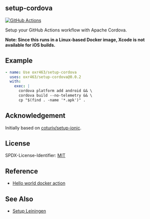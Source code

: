 ## setup-cordova

[![GitHub Actions](https://img.shields.io/github/workflow/status/oxr463/setup-cordova/Continuous%20Integration?style=flat-square)](https://github.com/oxr463/setup-cordova/actions)

Setup your GitHub Actions workflow with Apache Cordova.

**Note: Since this runs in a Linux-based Docker image, Xcode is not available for iOS builds.**

## Example

```yaml
- name: Use oxr463/setup-cordova
  uses: oxr463/setup-cordova@0.0.2
  with:
    exec: |
      cordova platform add android && \
      cordova build --no-telemetry && \
      cp "$(find . -name '*.apk')" .
```

## Acknowledgement

Initially based on [coturiv/setup-ionic](https://github.com/coturiv/setup-ionic).

## License

SPDX-License-Identifier: [MIT](LICENSE)

## Reference

- [Hello world docker action](https://github.com/actions/hello-world-docker-action)

## See Also

- [Setup Leiningen](https://github.com/oxr463/setup-leiningen)

